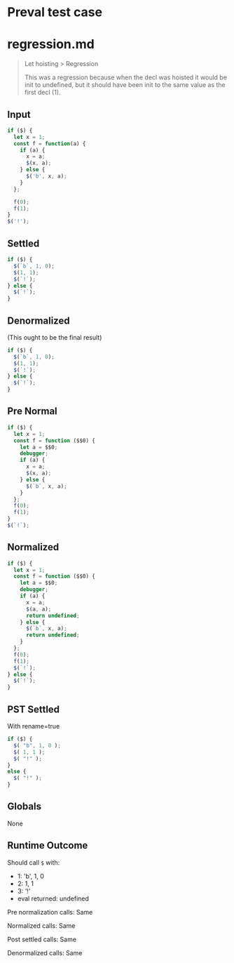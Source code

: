 # Preval test case

# regression.md

> Let hoisting > Regression
>
> This was a regression because when the decl was hoisted it would be init
> to undefined, but it should have been init to the same value as the first
> decl (1).

## Input

`````js filename=intro
if ($) {
  let x = 1;
  const f = function(a) {
    if (a) {
      x = a;
      $(x, a);
    } else {
      $('b', x, a);
    }
  };

  f(0);
  f(1);
}
$('!');
`````

## Settled


`````js filename=intro
if ($) {
  $(`b`, 1, 0);
  $(1, 1);
  $(`!`);
} else {
  $(`!`);
}
`````

## Denormalized
(This ought to be the final result)

`````js filename=intro
if ($) {
  $(`b`, 1, 0);
  $(1, 1);
  $(`!`);
} else {
  $(`!`);
}
`````

## Pre Normal


`````js filename=intro
if ($) {
  let x = 1;
  const f = function ($$0) {
    let a = $$0;
    debugger;
    if (a) {
      x = a;
      $(x, a);
    } else {
      $(`b`, x, a);
    }
  };
  f(0);
  f(1);
}
$(`!`);
`````

## Normalized


`````js filename=intro
if ($) {
  let x = 1;
  const f = function ($$0) {
    let a = $$0;
    debugger;
    if (a) {
      x = a;
      $(a, a);
      return undefined;
    } else {
      $(`b`, x, a);
      return undefined;
    }
  };
  f(0);
  f(1);
  $(`!`);
} else {
  $(`!`);
}
`````

## PST Settled
With rename=true

`````js filename=intro
if ($) {
  $( "b", 1, 0 );
  $( 1, 1 );
  $( "!" );
}
else {
  $( "!" );
}
`````

## Globals

None

## Runtime Outcome

Should call `$` with:
 - 1: 'b', 1, 0
 - 2: 1, 1
 - 3: '!'
 - eval returned: undefined

Pre normalization calls: Same

Normalized calls: Same

Post settled calls: Same

Denormalized calls: Same
